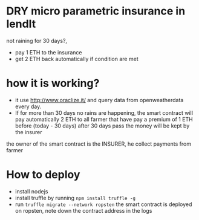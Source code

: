 # DRY micro parametric insurance in lendIt

not raining for 30 days?,
* pay 1 ETH to the insurance
* get 2 ETH back automatically if condition are met

# how it is working?
* it use http://www.oraclize.it/ and query data from openweatherdata every day.
* If for more than 30 days no rains are happening, the smart contract will pay
automatically 2 ETH to all farmer that have  pay a premium of 1 ETH before (today - 30 days)
after 30 days pass the money will be kept by the insurer

the owner of the smart contract is the INSURER, he collect payments from farmer

# How to deploy
* install nodejs
* install truffle by running `npm install truffle -g`
* run `truffle migrate --network ropsten`
the smart contract is deployed on ropsten, note down the contract address in the logs



